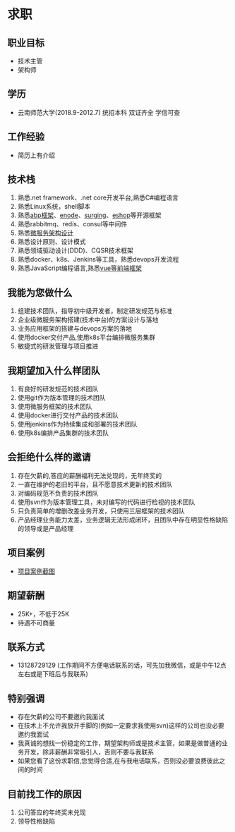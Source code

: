 # 求职

## 职业目标
- 技术主管
- 架构师

## 学历
- 云南师范大学(2018.9-2012.7) 统招本科 双证齐全 学信可查

## 工作经验
- 简历上有介绍

## 技术栈
1. 熟悉.net framework、.net core开发平台,熟悉C#编程语言
2. 熟悉Linux系统，shell脚本
3. 熟悉[abp框架](https://github.com/aspnetboilerplate/aspnetboilerplate)、[enode](https://github.com/tangxuehua/enode)、[surging](https://github.com/dotnetcore/surging)、[eshop](https://github.com/dotnet-architecture/eShopOnContainers)等开源框架
4. 熟悉rabbitmq、redis、consul等中间件
5. 熟悉[微服务架构设计](https://github.com/liuhll/Surging.Sample)
6. 熟悉设计原则、设计模式
7. 熟悉领域驱动设计(DDD)、CQSR技术框架
8. 熟悉docker、k8s、Jenkins等工具，熟悉devops开发流程
9. 熟悉JavaScript编程语言,熟悉[vue等前端框架](https://github.com/liuhll/LotteryApp2)

## 我能为您做什么
1. 组建技术团队，指导初中级开发者，制定研发规范与标准
2. 企业级微服务架构搭建(技术中台)的方案设计与落地
3. 业务应用框架的搭建与devops方案的落地
4. 使用docker交付产品,使用k8s平台编排微服务集群
5. 敏捷式的研发管理与项目推进

## 我期望加入什么样团队
1. 有良好的研发规范的技术团队
2. 使用git作为版本管理的技术团队
3. 使用微服务框架的技术团队
4. 使用docker进行交付产品的技术团队
5. 使用jenkins作为持续集成和部署的技术团队
6. 使用k8s编排产品集群的技术团队

## 会拒绝什么样的邀请
1. 存在欠薪的,答应的薪酬福利无法兑现的，无年终奖的
2. 一直在维护的老旧的平台，且不愿意技术更新的技术团队
3. 对编码规范不负责的技术团队
4. 使用svn作为版本管理工具，未对编写的代码进行检视的技术团队
5. 只负责简单的增删改差业务开发，只使用三层框架的技术团队
6. 产品经理业务能力太差，业务逻辑无法形成闭环，且团队中存在明显性格缺陷的领导或是产品经理

## 项目案例
- [项目案例截图](./project_case.md)

## 期望薪酬
- 25K+，不低于25K
- 待遇不可商量

## 联系方式
- 13128729129 (工作期间不方便电话联系的话，可先加我微信，或是中午12点左右或是下班后与我联系)

## 特别强调
- 存在欠薪的公司不要邀约我面试
- 在技术上不允许我放开手脚的(例如一定要求我使用svn)这样的公司也没必要邀约我面试
- 我真诚的想找一份稳定的工作，期望架构师或是技术主管，如果是做普通的业务开发，除非薪酬非常吸引人，否则不要与我联系
- 如果您看了这份求职信,您觉得合适,在与我电话联系，否则没必要浪费彼此之间的时间

## 目前找工作的原因
1. 公司答应的年终奖未兑现
2. 领导性格缺陷